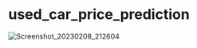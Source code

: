 # used_car_price_prediction

![Screenshot_20230208_212604](https://user-images.githubusercontent.com/93285839/217631843-cb409982-cee5-4c7e-8e1c-a60c573d8872.png)
